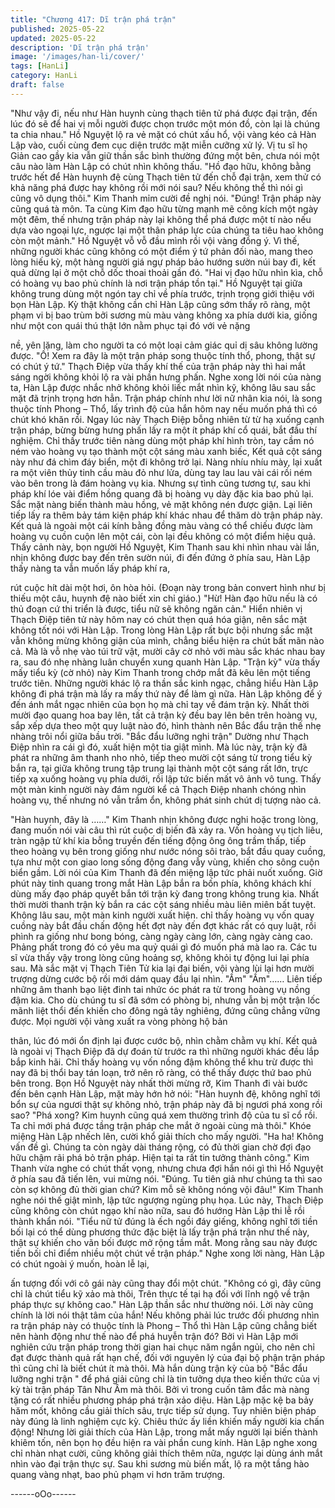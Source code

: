 ```yaml
---
title: "Chương 417: Dĩ trận phá trận"
published: 2025-05-22
updated: 2025-05-22
description: 'Dĩ trận phá trận'
image: '/images/han-li/cover/'
tags: [HanLi]
category: HanLi
draft: false
---
```


"Như vậy đi, nếu như Hàn huynh cùng thạch tiên tử phá được đại
trận, đến lúc đó sẽ để hai vị mỗi người được chọn trước một món
đồ, còn lại là chúng ta chia nhau." Hồ Nguyệt lộ ra vẻ mặt có chút
xấu hổ, vội vàng kéo cả Hàn Lập vào, cuối cùng đem cục diện
trước mặt miễn cưỡng xử lý.
Vị tu sĩ họ Giản cao gầy kia vẫn giữ thần sắc bình thường đứng
một bên, chưa nói một câu nào làm Hàn Lập có chút nhìn không
thấu.
"Hồ đạo hữu, không bằng trước hết để Hàn huynh đệ cùng Thạch
tiên tử đến chỗ đại trận, xem thử có khả năng phá được hay
không rồi mới nói sau? Nếu không thể thì nói gì cũng vô dụng
thôi." Kim Thanh mỉm cười đề nghị nói.
"Đúng! Trận pháp này cũng quá tà môn. Ta cùng Kim đạo hữu
từng mạnh mẽ công kích một ngày một đêm, thế nhưng trận pháp
này lại không thể phá được một tí nào nếu dựa vào ngoại lực,
ngược lại một thân pháp lực của chúng ta tiêu hao không còn một
mảnh." Hồ Nguyệt vỗ vỗ đầu mình rồi vội vàng đồng ý.
Vì thế, những người khác cũng không có một điểm ý tứ phản đối
nào, mang theo lòng hiếu kỳ, một hàng người giá ngự pháp bảo
hướng sườn núi bay đi, kết quả dừng lại ở một chỗ dốc thoai
thoải gần đó.
"Hai vị đạo hữu nhìn kìa, chỗ có hoàng vụ bao phủ chính là nơi
trận pháp tồn tại." Hồ Nguyệt tại giữa không trung dùng một ngón
tay chỉ về phía trước, trịnh trọng giới thiệu với bọn Hàn Lập.
Kỳ thật không cần chỉ Hàn Lập cũng sớm thấy rõ ràng, một phạm
vi bị bao trùm bởi sương mù màu vàng không xa phía dưới kia,
giống như một con quái thú thật lớn nằm phục tại đó với vẻ nặng

nề, yên lặng, làm cho người ta có một loại cảm giác quỉ dị sâu
không lường được. "Ồ! Xem ra đây là một trận pháp song thuộc
tính thổ, phong, thật sự có chút ý tứ." Thạch Điệp vừa thấy khí thế
của trận pháp này thì hai mắt sáng ngời không khỏi lộ ra vài phần
hưng phấn.
Nghe xong lời nói của nàng ta, Hàn Lập được nhắc nhở không
khỏi liếc mắt nhìn kỹ, không lâu sau sắc mặt đã trịnh trọng hơn
hẳn.
Trận pháp chính như lời nữ nhân kia nói, là song thuộc tính
Phong – Thổ, lấy trình độ của hắn hôm nay nếu muốn phá thì có
chút khó khăn rồi.
Ngay lúc này Thạch Điệp bỗng nhiên từ từ hạ xuống cạnh trận
pháp, bừng bừng hưng phấn lấy ra một ít pháp khí cổ quái, bắt
đầu thí nghiệm.
Chỉ thấy trước tiên nàng dùng một pháp khí hình tròn, tay cầm nó
ném vào hoàng vụ tạo thành một cột sáng màu xanh biếc, Kết
quả cột sáng này như đá chìm đáy biển, một đi không trở lại.
Nàng nhíu nhíu mày, lại xuất ra một viên thủy tinh cầu màu đỏ
như lửa, dùng tay lau lau vài cái rồi ném vào bên trong là đám
hoàng vụ kia.
Nhưng sự tình cũng tương tự, sau khi pháp khí lóe vài điểm hồng
quang đã bị hoàng vụ dày đặc kia bao phủ lại.
Sắc mặt nàng biến thành màu hồng, vẻ mặt không nén được
giận. Lại liên tiếp lấy ra thêm bảy tám kiện pháp khí khác nhau để
thăm dò trận pháp này.
Kết quả là ngoài một cái kính bằng đồng màu vàng có thể chiếu
được làm hoàng vụ cuồn cuộn lên một cái, còn lại đều không có
một điểm hiệu quả.
Thấy cảnh này, bọn người Hồ Nguyệt, Kim Thanh sau khi nhìn
nhau vài lần, nhịn không được bay đến trên sườn núi, đi đến
đứng ở phía sau, Hàn Lập thấy nàng ta vẫn muốn lấy pháp khí ra,

rút cuộc hít dài một hơi, ôn hòa hỏi.
(Đoạn này trong bản convert hình như bị thiếu một câu, huynh đệ
nào biết xin chỉ giáo.)
"Hừ! Hàn đạo hữu nếu là có thủ đoạn cứ thi triển là được, tiểu nữ
sẽ không ngăn cản." Hiển nhiên vị Thạch Điệp tiên tử này hôm
nay có chút thẹn quá hóa giận, nên sắc mặt không tốt nói với Hàn
Lập.
Trong lòng Hàn Lập rất bực bội nhưng sắc mặt vẫn không mừng
không giận của mình, chẳng biểu hiện ra chút bất mãn nào cả. Mà
là vỗ nhẹ vào túi trữ vật, mười cây cờ nhỏ với màu sắc khác nhau
bay ra, sau đó nhẹ nhàng luân chuyển xung quanh Hàn Lập.
"Trận kỳ" vừa thấy mấy tiểu kỳ (cờ nhỏ) này Kim Thanh trong
chớp mắt đã kêu lên một tiếng trước tiên.
Những người khác lộ ra thần sắc kinh ngạc, chẳng hiểu Hàn Lập
không đi phá trận mà lấy ra mấy thứ này để làm gì nữa.
Hàn Lập không để ý đến ánh mắt ngạc nhiên của bọn họ mà chỉ
tay về đám trận kỳ.
Nhất thời mười đạo quang hoa bay lên, tất cả trận kỳ đều bay lên
bên trên hoàng vụ, sắp xếp dựa theo một quy luật nào đó, hình
thành nên Bắc đẩu trận thế nhẹ nhàng trôi nổi giữa bầu trời.
"Bắc đẩu lưỡng nghi trận" Dường như Thạch Điệp nhìn ra cái gì
đó, xuất hiện một tia giật mình.
Mà lúc này, trận kỳ đã phát ra những âm thanh nho nhỏ, tiếp theo
mười cột sáng từ trong tiểu kỳ bắn ra, tại giữa không trung tập
trung lại thành một cột sáng rất lớn, trực tiếp xạ xuống hoàng vụ
phía dưới, rồi lập tức biến mất vô ảnh vô tung.
Thấy một màn kinh người này đám người kể cả Thạch Điệp
nhanh chóng nhìn hoàng vụ, thế nhưng nó vẫn trầm ổn, không
phát sinh chút dị tượng nào cả.

"Hàn huynh, đây là ……" Kim Thanh nhịn không được nghi hoặc
trong lòng, đang muốn nói vài câu thì rút cuộc dị biến đã xảy ra.
Vốn hoàng vụ tịch liêu, tràn ngập tử khí kia bỗng truyền đến tiếng
động ông ông trầm thấp, tiếp theo hoàng vụ bên trong giống như
nước nóng sôi trào, bắt đầu quay cuồng, tựa như một con giao
long sống động đang vẫy vùng, khiến cho sông cuộn biển gầm.
Lời nói của Kim Thanh đã đến miệng lập tức phải nuốt xuống.
Giờ phút này tinh quang trong mắt Hàn Lập bắn ra bốn phía,
không khách khí dùng mấy đạo pháp quyết bắn tới trận kỳ đang
trong không trung kia.
Nhất thời mười thanh trận kỳ bắn ra các cột sáng nhiều màu liên
miên bất tuyệt.
Không lâu sau, một màn kinh người xuất hiện.
chỉ thấy hoàng vụ vốn quay cuồng này bắt đầu chấn động hết đợt
này đến đợt khác rất có quy luật, rồi phình ra giống như bong
bóng, càng ngày càng lớn, càng ngày càng cao.
Phảng phất trong đó có yêu ma quỷ quái gì đó muốn phá mà lao
ra.
Các tu sĩ vừa thấy vậy trong lòng cũng hoảng sợ, không khỏi tự
động lui lại phía sau.
Mà sắc mặt vị Thạch Tiên Tử kia lại đại biến, vội vàng lùi lại hơn
mười trượng dừng cước bộ rồi mới dám quay đầu lại nhìn.
"Ầm" "Ầm"……
Liên tiếp những âm thanh bạo liệt đinh tai nhức óc phát ra từ
trong hoàng vụ nồng đậm kia.
Cho dù chúng tu sĩ đã sớm có phòng bị, nhưng vẫn bị một trận
lốc mãnh liệt thổi đến khiến cho đông ngả tây nghiêng, đứng cũng
chẳng vững được. Mọi người vội vàng xuất ra vòng phòng hộ bản

thân, lúc đó mới ổn định lại được cước bộ, nhìn chằm chằm vụ
khí.
Kết quả là ngoài vị Thạch Điệp đã dự đoán từ trước ra thì những
người khác đều lắp bắp kinh hãi.
Chỉ thấy hoàng vụ vốn nồng đậm không thể khu trừ được thì nay
đã bị thổi bay tán loạn, trở nên rõ ràng, có thể thấy được thứ bao
phủ bên trong.
Bọn Hồ Nguyệt này nhất thời mừng rỡ, Kim Thanh đi vài bước
đến bên cạnh Hàn Lập, mặt mày hớn hở nói:
"Hàn huynh đệ, không nghĩ tới bổn sự của ngươi thật sự không
nhỏ, trận pháp này đã bị ngươi phá xong rồi sao?
"Phá xong? Kim huynh cũng quá xem thường trình độ của tu sĩ cổ
rồi. Ta chỉ mới phá được tầng trận pháp che mắt ở ngoài cùng mà
thôi." Khóe miệng Hàn Lập nhếch lên, cười khổ giải thích cho mấy
người.
"Ha ha! Không vấn đề gì. Chúng ta còn ngày dài tháng rộng, có
đủ thời gian chờ đợi đạo hữu chậm rãi phá bỏ trận pháp. Hiện tại
ta rất tin tưởng thành công." Kim Thanh vừa nghe có chút thất
vọng, nhưng chưa đợi hắn nói gì thì Hồ Nguyệt ở phía sau đã tiến
lên, vui mừng nói.
"Đúng. Tu tiên giả như chúng ta thì sao còn sợ không đủ thời gian
chứ? Kim mỗ sẽ không nóng vội đâu!" Kim Thanh nghe nói thế
giật mình, lập tức ngượng ngùng phụ họa.
Lúc này, Thạch Điệp cũng không còn chút ngạo khí nào nữa, sau
đó hướng Hàn Lập thi lễ rồi thành khẩn nói.
"Tiểu nữ tử đúng là ếch ngồi đáy giếng, không nghĩ tới tiền bối lại
có thể dùng phương thức đặc biệt là lấy trận phá trận như thế
này, thật sự khiến cho vãn bối được mở rộng tầm mắt. Mong rằng
sau này được tiền bối chỉ điểm nhiều một chút về trận pháp."
Nghe xong lời nàng, Hàn Lập có chút ngoài ý muốn, hoàn lễ lại,

ấn tượng đối với cô gái này cũng thay đổi một chút.
"Không có gì, đây cũng chỉ là chút tiểu kỹ xảo mà thôi, Trên thực
tế tại hạ đối với lĩnh ngộ về trận pháp thực sự không cao." Hàn
Lập thần sắc như thường nói.
Lời này cũng chính là lời nói thật tâm của hắn!
Nếu không phải lúc trước đối phương nhìn ra trận pháp này có
thuộc tính là Phong – Thổ thì Hàn Lập cũng chẳng biết nên hành
động như thế nào để phá huyễn trận đó?
Bởi vì Hàn Lập mới nghiên cứu trận pháp trong thời gian hai chục
năm ngắn ngủi, cho nên chỉ đạt được thành quả rất hạn chế, đối
với nguyên lý của đại bộ phận trận pháp thì cũng chỉ là biết chút ít
mà thôi.
Mà hắn dùng trận kỳ của bộ "Bắc đẩu lưỡng nghi trận " để phá
giải cũng chỉ là tin tưởng dựa theo kiến thức của vị kỳ tài trận
pháp Tân Như Âm mà thôi.
Bởi vì trong cuốn tâm đắc mà nàng tặng có rất nhiều phương
pháp phá trận xảo diệu.
Hàn Lập mặc kệ ba bảy hăm mốt, không cầu giải thích sâu, trực
tiếp sử dụng.
Tuy nhiên biện pháp này đúng là linh nghiệm cực kỳ.
Chiêu thức ấy liền khiến mấy người kia chấn động!
Nhưng lời giải thích của Hàn Lập, trong mắt mấy người lại biến
thành khiêm tốn, nên bọn họ đều hiện ra vài phần cung kính. Hàn
Lập nghe xong chỉ nhàn nhạt cười, cũng không giải thích thêm
nữa, ngược lại dùng ánh mắt nhìn vào đại trận thực sự.
Sau khi sương mù biến mất, lộ ra một tầng hào quang vàng nhạt,
bao phủ phạm vi hơn trăm trượng.

------oOo------
